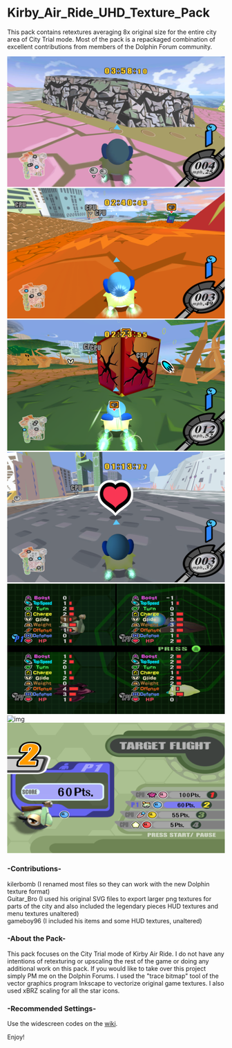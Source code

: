 # Kirby_Air_Ride_UHD_Texture_Pack
This pack contains retextures averaging 8x original size for the entire city area of City Trial mode.  Most of the pack is a repackaged combination of excellent contributions from members of the Dolphin Forum community.

![img](https://github.com/quinton-ashley/Air_Ride_Comparisons/blob/master/GKYE01-2.png?raw=true)
![img](https://github.com/quinton-ashley/Air_Ride_Comparisons/blob/master/GKYE01-5.png?raw=true)
![img](https://github.com/quinton-ashley/Air_Ride_Comparisons/blob/master/GKYE01-6.png?raw=true)
![img](https://github.com/quinton-ashley/Air_Ride_Comparisons/blob/master/GKYE01-7.png?raw=true)
![img](https://github.com/quinton-ashley/Air_Ride_Comparisons/blob/master/GKYE01-8.png?raw=true)
![img](https://github.com/quinton-ashley/Air_Ride_Comparisons/blob/master/GKYE01-10.png?raw=true)
![img](https://github.com/quinton-ashley/Air_Ride_Comparisons/blob/master/GKYE01-11.png?raw=true)

<h3>-Contributions-</h3>

kilerbomb (I renamed most files so they can work with the new Dolphin texture format)<br>
Guitar_Bro (I used his original SVG files to export larger png textures for parts of the city and also included the legendary pieces HUD textures and menu textures unaltered)<br>
gameboy96 (I included his items and some HUD textures, unaltered)<br>

<h3>-About the Pack-</h3>

This pack focuses on the City Trial mode of Kirby Air Ride.  I do not have any intentions of retexturing or upscaling the rest of the game or doing any additional work on this pack.  If you would like to take over this project simply PM me on the Dolphin Forums.  I used the "trace bitmap" tool of the vector graphics program Inkscape to vectorize original game textures.  I also used xBRZ scaling for all the star icons.

<h3>-Recommended Settings-</h3>

Use the widescreen codes on the <a href="https://wiki.dolphin-emu.org/index.php?title=Kirby_Air_Ride">wiki</a>.

Enjoy!
